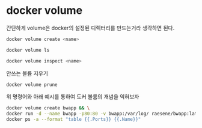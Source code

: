 # docker volume
간단하게 volume은 docker의 설정된 디렉터리를 만드는거라 생각하면 된다.


``` bash
docker volume create <name>
```

``` bash
docker volume ls
```

``` bash
docker volume inspect <name>
```

안쓰는 볼륨 지우기  
``` bash
docker volume prune
```

위 명령어와 아래 예시를 통하여 도커 볼륨의 개념을 익혀보자  
``` bash
docker volume create bwapp && \
docker run -d --name bwapp -p80:80 -v bwapp:/var/log/ raesene/bwapp:latest && \
docker ps -a --format "table {{.Ports}} {{.Name}}"
```
